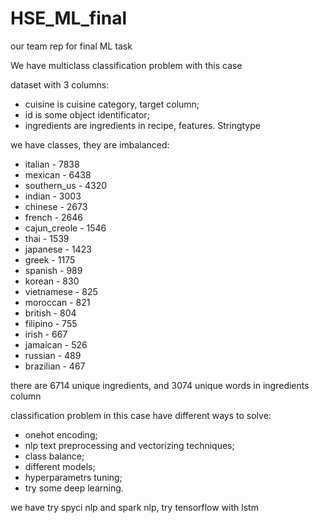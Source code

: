 # HSE_ML_final
our team rep for final ML task

We have multiclass classification problem with this case

dataset with 3 columns:
  - cuisine is cuisine category, target column;
  - id is some object identificator;
  - ingredients are ingredients in recipe, features. Stringtype

we have classes, they are imbalanced:
  - italian - 7838
  - mexican - 6438
  - southern_us - 4320
  - indian - 3003
  - chinese - 2673
  - french - 2646
  - cajun_creole - 1546
  - thai - 1539
  - japanese - 1423
  - greek - 1175
  - spanish - 989
  - korean - 830
  - vietnamese - 825
  - moroccan - 821
  - british - 804
  - filipino - 755
  - irish - 667
  - jamaican - 526
  - russian - 489
  - brazilian - 467

there are 6714 unique ingredients, and 3074 unique words in ingredients column

classification problem in this case have different ways to solve:
  - onehot encoding;
  - nlp text preprocessing and vectorizing techniques;
  - class balance;
  - different models;
  - hyperparametrs tuning;
  - try some deep learning.

we have try spyci nlp and spark nlp, try tensorflow with lstm 
